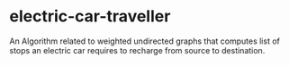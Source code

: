 # electric-car-traveller
An Algorithm related to weighted undirected graphs that computes list of stops an electric car requires to recharge from source to destination.
